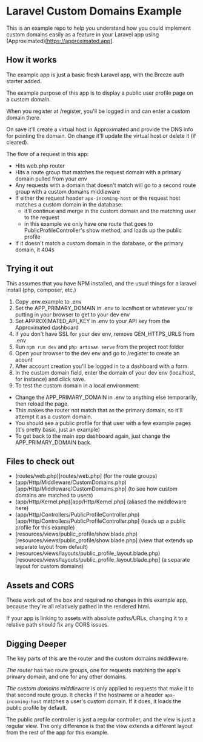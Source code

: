 # Laravel Custom Domains Example
This is an example repo to help you understand how you could implement custom domains easily as a feature in your Laravel app using (Approximated)[https://approximated.app].

## How it works
The example app is just a basic fresh Laravel app, with the Breeze auth starter added. 

The example purpose of this app is to display a public user profile page on a custom domain.

When you register at /register, you'll be logged in and can enter a custom domain there. 

On save it'll create a virtual host in Approximated and provide the DNS info for pointing the domain. On change it'll update the virtual host or delete it (if cleared).

The flow of a request in this app:
- Hits web.php router 
- Hits a route group that matches the request domain with a primary domain pulled from your env
- Any requests with a domain that doesn't match will go to a second route group with a custom domains middleware
- If either the request header `apx-incoming-host` or the request host matches a custom domain in the database: 
  - it'll continue and merge in the custom domain and the matching user to the request
  - in this example we only have one route that goes to PublicProfileController's show method, and loads up the public profile
- If it doesn't match a custom domain in the database, or the primary domain, it 404s

## Trying it out
This assumes that you have NPM installed, and the usual things for a laravel install (php, composer, etc.)

1. Copy .env.example to .env
2. Set the APP_PRIMARY_DOMAIN in .env to localhost or whatever you're putting in your browser to get to your dev env
3. Set APPROXIMATED_API_KEY in .env to your API key from the Approximated dashboard 
4. If you don't have SSL for your dev env, remove GEN_HTTPS_URLS from .env
5. Run `npm run dev` and `php artisan serve` from the project root folder 
6. Open your browser to the dev env and go to /register to create an acount
7. After account creation you'll be logged in to a dashboard with a form. 
8. In the custom domain field, enter the domain of your dev env (localhost, for instance) and click save.
9. To test the custom domain in a local environment: 
  - Change the APP_PRIMARY_DOMAIN in .env to anything else temporarily, then reload the page.
  - This makes the router not match that as the primary domain, so it'll attempt it as a custom domain.
  - You should see a public profile for that user with a few example pages (it's pretty basic, just an example)
  - To get back to the main app dashboard again, just change the APP_PRIMARY_DOMAIN back.

## Files to check out
- (routes/web.php)[routes/web.php] (for the route groups)
- (app/Http/Middleware/CustomDomains.php)[app/Http/Middleware/CustomDomains.php] (to see how custom domains are matched to users)
- (app/Http/Kernel.php)[app/Http/Kernel.php] (aliased the middleware here)
- (app/Http/Controllers/PublicProfileController.php)[app/Http/Controllers/PublicProfileController.php] (loads up a public profile for this example)
- (resources/views/public_profile/show.blade.php)[resources/views/public_profile/show.blade.php] (view that extends up separate layout from default)
- (resources/views/layouts/public_profile_layout.blade.php)[resources/views/layouts/public_profile_layout.blade.php] (a separate layout for custom domains)

## Assets and CORS
These work out of the box and required no changes in this example app, because they're all relatively pathed in the rendered html.

If your app is linking to assets with absolute paths/URLs, changing it to a relative path should fix any CORS issues.

## Digging Deeper
The key parts of this are the router and the custom domains middleware.

*The router* has two route groups, one for requests matching the app's primary domain, and one for any other domains.

*The custom domains middleware* is only applied to requests that make it to that second route group. 
It checks if the hostname or a header `apx-incoming-host` matches a user's custom domain. If it does, it loads the public profile by default.

The public profile controller is just a regular controller, and the view is just a regular view. The only difference is that the view extends a different layout from the rest of the app for this example.